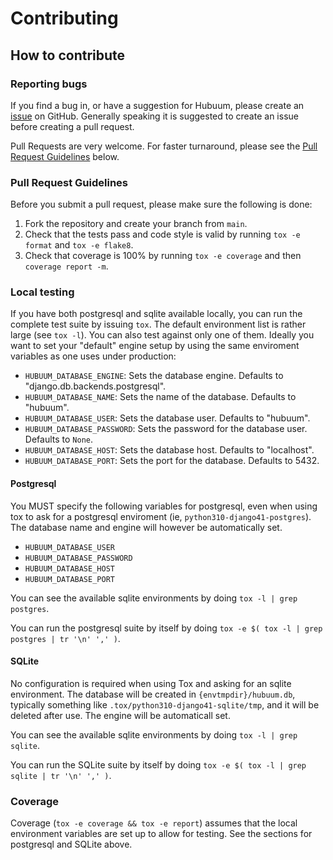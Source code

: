 # Contributing

## How to contribute

### Reporting bugs

If you find a bug in, or have a suggestion for Hubuum, please create an [issue](https://github.com/terjekv/hubuum/issues) on GitHub. Generally speaking it is suggested to create an issue before creating a pull request.

Pull Requests are very welcome. For faster turnaround, please see the [Pull Request Guidelines](#pull-request-guidelines) below.

### Pull Request Guidelines

Before you submit a pull request, please make sure the following is done:

  1. Fork the repository and create your branch from `main`.
  2. Check that the tests pass and code style is valid by running `tox -e format` and `tox -e flake8`.
  3. Check that coverage is 100% by running `tox -e coverage` and then `coverage report -m`.

### Local testing

If you have both postgresql and sqlite available locally, you can run the complete test suite by issuing `tox`. The default environment list is rather large (see `tox -l`). You can also test against only one of them. Ideally you want to set your "default" engine setup by using the same enviroment variables as one uses under production:

- `HUBUUM_DATABASE_ENGINE`: Sets the database engine. Defaults to "django.db.backends.postgresql".
- `HUBUUM_DATABASE_NAME`: Sets the name of the database. Defaults to "hubuum".
- `HUBUUM_DATABASE_USER`: Sets the database user. Defaults to "hubuum".
- `HUBUUM_DATABASE_PASSWORD`: Sets the password for the database user. Defaults to `None`.
- `HUBUUM_DATABASE_HOST`: Sets the database host. Defaults to "localhost".
- `HUBUUM_DATABASE_PORT`: Sets the port for the database. Defaults to 5432.

#### Postgresql

You MUST specify the following variables for postgresql, even when using tox to ask for a postgresql enviroment (ie, `python310-django41-postgres`). The database name and engine will however be automatically set.

- `HUBUUM_DATABASE_USER`
- `HUBUUM_DATABASE_PASSWORD`
- `HUBUUM_DATABASE_HOST`
- `HUBUUM_DATABASE_PORT`

You can see the available sqlite environments by doing `tox -l | grep postgres`.

You can run the postgresql suite by itself by doing `tox -e $( tox -l | grep postgres | tr '\n' ',' )`.

#### SQLite

No configuration is required when using Tox and asking for an sqlite environment. The database will be created in `{envtmpdir}/hubuum.db`, typically something like `.tox/python310-django41-sqlite/tmp`, and it will be deleted after use. The engine will be automaticall set.

You can see the available sqlite environments by doing `tox -l | grep sqlite`.

You can run the SQLite suite by itself by doing `tox -e $( tox -l | grep sqlite | tr '\n' ',' )`.

### Coverage

Coverage (`tox -e coverage && tox -e report`) assumes that the local environment variables are set up to allow for testing. See the sections for postgresql and SQLite above.
